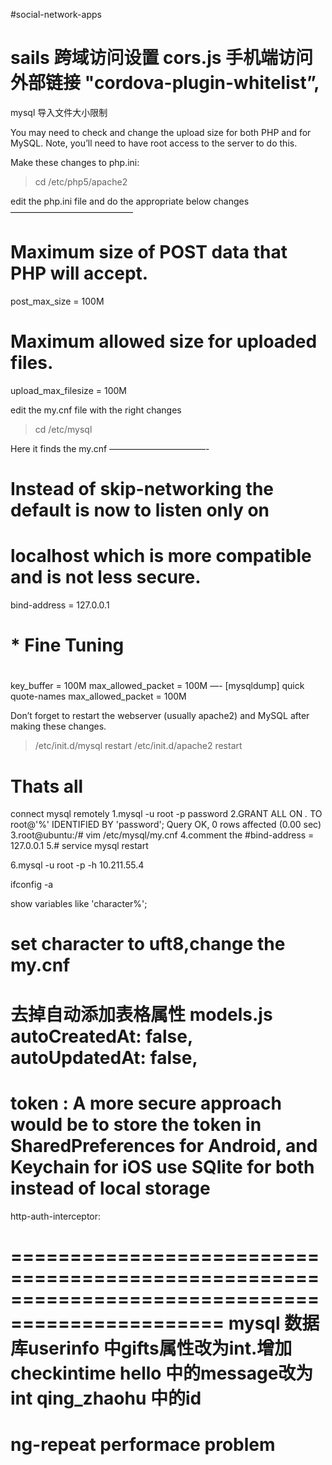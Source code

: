 #social-network-apps

sails 跨域访问设置 cors.js
手机端访问外部链接 "cordova-plugin-whitelist”,
================================================================================================
mysql 导入文件大小限制

You may need to check and change the upload size for both PHP and for MySQL.
Note, you’ll need to have root access to the server to do this.

Make these changes to php.ini:
>cd /etc/php5/apache2

edit the php.ini file and do the appropriate below changes
——————————————
# Maximum size of POST data that PHP will accept.
post_max_size = 100M

# Maximum allowed size for uploaded files.
upload_max_filesize = 100M

edit the my.cnf file with the right changes

>cd /etc/mysql

Here it finds the my.cnf
———————————-
# Instead of skip-networking the default is now to listen only on
# localhost which is more compatible and is not less secure.
bind-address	= 127.0.0.1
#
# * Fine Tuning
#
key_buffer	= 100M
max_allowed_packet	= 100M
—-
[mysqldump]
quick
quote-names
max_allowed_packet	= 100M

Don’t forget to restart the webserver (usually apache2) and MySQL after making these changes.

>/etc/init.d/mysql restart
>/etc/init.d/apache2 restart

Thats all
================================================================================================
connect mysql remotely
1.mysql -u root -p password
2.GRANT ALL ON *.* TO root@'%' IDENTIFIED BY 'password';
Query OK, 0 rows affected (0.00 sec)
3.root@ubuntu:/# vim /etc/mysql/my.cnf
4.comment the #bind-address           = 127.0.0.1
5.# service mysql restart

6.mysql -u root -p -h 10.211.55.4


ifconfig -a



show variables like 'character%';

set character to uft8,change the my.cnf
================================================================================================
去掉自动添加表格属性 models.js
  autoCreatedAt: false,
  autoUpdatedAt: false,
================================================================================================
token :
A more secure approach would be to store the token in SharedPreferences for Android, and Keychain for iOS
use SQlite for both instead of local storage
================================================================================================
http-auth-interceptor:

================================================================================================
mysql 数据库userinfo 中gifts属性改为int.增加 checkintime
           hello 中的message改为int
           qing_zhaohu 中的id
================================================================================================
ng-repeat performace problem
================================================================================================